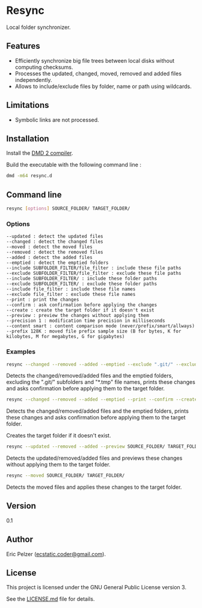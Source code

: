 # Resync

Local folder synchronizer.

## Features

* Efficiently synchronize big file trees between local disks without computing checksums.
* Processes the updated, changed, moved, removed and added files independently.
* Allows to include/exclude files by folder, name or path using wildcards.

## Limitations

* Symbolic links are not processed.

## Installation

Install the [DMD 2 compiler](https://dlang.org/download.html).

Build the executable with the following command line :

```bash
dmd -m64 resync.d
```

## Command line

```bash
resync [options] SOURCE_FOLDER/ TARGET_FOLDER/
```

### Options

```
--updated : detect the updated files
--changed : detect the changed files
--moved : detect the moved files
--removed : detect the removed files
--added : detect the added files
--emptied : detect the emptied folders
--include SUBFOLDER_FILTER/file_filter : include these file paths
--exclude SUBFOLDER_FILTER/file_filter : exclude these file paths
--include SUBFOLDER_FILTER/ : include these folder paths
--exclude SUBFOLDER_FILTER/ : exclude these folder paths
--include file_filter : include these file names
--exclude file_filter : exclude these file names
--print : print the changes
--confirm : ask confirmation before applying the changes
--create : create the target folder if it doesn't exist
--preview : preview the changes without applying them
--precision 1 : modification time precision in milliseconds
--content smart : content comparison mode (never/prefix/smart/allways)
--prefix 128K : moved file prefix sample size (B for bytes, K for kilobytes, M for megabytes, G for gigabytes)
``` 

### Examples

```bash
resync --changed --removed --added --emptied --exclude ".git/" --exclude "*/.git/" --exclude "*.tmp" --print --confirm SOURCE_FOLDER/ TARGET_FOLDER/
```

Detects the changed/removed/added files and the emptied folders, excluding the ".git/" subfolders and "\*.tmp" file names, prints these changes and asks confirmation before applying them to the target folder.

```bash
resync --changed --removed --added --emptied --print --confirm --create SOURCE_FOLDER/ TARGET_FOLDER/
```

Detects the changed/removed/added files and the emptied folders, prints these changes and asks confirmation before applying them to the target folder.

Creates the target folder if it doesn't exist.

```bash
resync --updated --removed --added --preview SOURCE_FOLDER/ TARGET_FOLDER/
```

Detects the updated/removed/added files and previews these changes without applying them to the target folder.

```bash
resync --moved SOURCE_FOLDER/ TARGET_FOLDER/
```

Detects the moved files and applies these changes to the target folder.

## Version

0.1

## Author

Eric Pelzer (ecstatic.coder@gmail.com).

## License

This project is licensed under the GNU General Public License version 3.

See the [LICENSE.md](LICENSE.md) file for details.
